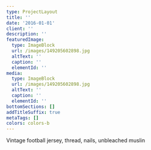```yaml
---
type: ProjectLayout
title: ''
date: '2016-01-01'
client: ''
description: ''
featuredImage:
  type: ImageBlock
  url: /images/149205602898.jpg
  altText: ''
  caption: ''
  elementId: ''
media:
  type: ImageBlock
  url: /images/149205602898.jpg
  altText: ''
  caption: ''
  elementId: ''
bottomSections: []
addTitleSuffix: true
metaTags: []
colors: colors-b
---
```

Vintage football jersey, thread, nails, unbleached muslin
